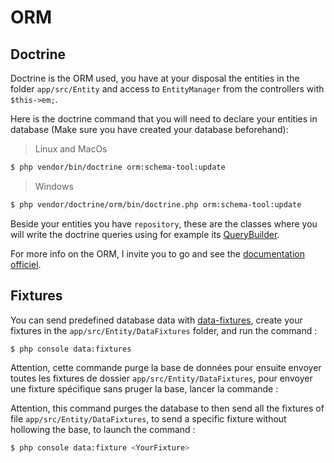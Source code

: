# ORM

## Doctrine

Doctrine is the ORM used, you have at your disposal the entities in the folder `app/src/Entity` and access to `EntityManager` from the controllers with `$this->em;`.

Here is the doctrine command that you will need to declare your entities in database (Make sure you have created your database beforehand):
> Linux and MacOs
``` bash
$ php vendor/bin/doctrine orm:schema-tool:update
```
> Windows
``` bash
$ php vendor/doctrine/orm/bin/doctrine.php orm:schema-tool:update
```

Beside your entities you have `repository`, these are the classes where you will write the doctrine queries using for example its [QueryBuilder](https://www.doctrine-project.org/projects/doctrine-orm/en/2.7/reference/query-builder.html#the-querybuilder).

For more info on the ORM, I invite you to go and see the [documentation officiel](http://docs.doctrine-project.org/projects/doctrine-orm/en/latest/).

## Fixtures

You can send predefined database data with [data-fixtures](https://github.com/doctrine/data-fixtures), create your fixtures in the `app/src/Entity/DataFixtures` folder, and run the command :

``` bash
$ php console data:fixtures
```

Attention, cette commande purge la base de données pour ensuite envoyer toutes les fixtures de dossier `app/src/Entity/DataFixtures`, pour envoyer une fixture spécifique sans pruger la base, lancer la commande :

Attention, this command purges the database to then send all the fixtures of file `app/src/Entity/DataFixtures`, to send a specific fixture without hollowing the base, to launch the command :

``` bash
$ php console data:fixture <YourFixture>
```
